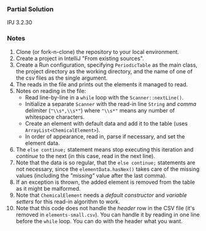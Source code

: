 ### Partial Solution

IPJ 3.2.30

### Notes

1. Clone (or fork-n-clone) the repository to your local environment.
2. Create a project in IntelliJ "From existing sources".
3. Create a Run configuration, specifying `PeriodicTable` as the main class, the project directory as the working directory, and the name of one of the csv files as the single argument.
4. The reads in the file and prints out the elements it managed to read.
5. Notes on reading in the file:
    * Read line-by-line in a `while` loop with the `Scanner::nextLine()`.
    * Initialize a separate `Scanner` with the read-in line `String` and _comma_ delimiter (`"\\s*,\\s*"`) where `"\\s*"` means any number of whitespace characters.
    * Create an element with default data and add it to the table (uses `ArrayList<ChemicalElement>`).
    * In order of appearance, read in, parse if necessary, and set the element data.
6. The `else continue;` statement means stop executing this iteration and _continue_ to the next (in this case, read in the next line).
7. Note that the data is so regular, that the `else continue;` statements are not necessary, since the `elementData.hasNex()` takes care of the missing values (including the _"missing"_ value after the last comma).
8. If an exception is thrown, the added element is removed from the table as it might be malformed.
9. Note that `ChemicalElement` needs a _default constructor_ and _variable setters_ for this read-in algorithm to work.
10. Note that this code does not handle the _header_ row in the CSV file (it's removed in `elements-small.csv`). You can handle it by reading in one line before the `while` loop. You can do with the header what you want.
